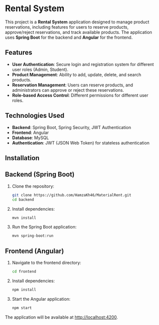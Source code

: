 # Rental System

This project is a **Rental System** application designed to manage product reservations, including features for users to reserve products, approve/reject reservations, and track available products. The application uses **Spring Boot** for the backend and **Angular** for the frontend.

## Features

- **User Authentication**: Secure login and registration system for different user roles (Admin, Student).
- **Product Management**: Ability to add, update, delete, and search products.
- **Reservation Management**: Users can reserve products, and administrators can approve or reject these reservations.
- **Role-based Access Control**: Different permissions for different user roles.

## Technologies Used

- **Backend**: Spring Boot, Spring Security, JWT Authentication
- **Frontend**: Angular
- **Database**: MySQL
- **Authentication**: JWT (JSON Web Token) for stateless authentication

## Installation

## Backend (Spring Boot)

1. Clone the repository:
   ```bash
   git clone https://github.com/HamzaKh46/MaterialRent.git
   cd backend
   ```

2. Install dependencies:
   ```bash
   mvn install
   ```

3. Run the Spring Boot application:
   ```bash
   mvn spring-boot:run
   ```

## Frontend (Angular)

1. Navigate to the frontend directory:
   ```bash
   cd frontend
   ```

2. Install dependencies:
   ```bash
   npm install
   ```

3. Start the Angular application:
   ```bash
   npm start
   ```

The application will be available at [http://localhost:4200](http://localhost:4200).




